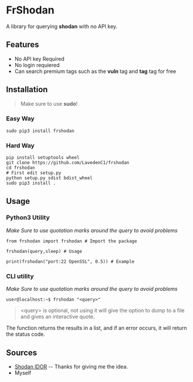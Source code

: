 
# FrShodan
A library for querying **shodan** with no API key.
## Features
- No API key Required
- No login requiered
- Can search premium tags such as the **vuln** tag and **tag** tag for free
## Installation
>Make sure to use **sudo**!
### Easy Way
```sudo pip3 install frshodan```
### Hard Way
```
pip install setuptools wheel
git clone https://github.com/LavedenC1/frshodan
cd frshodan
# First edit setup.py
python setup.py sdist bdist_wheel
sudo pip3 install .
```
## Usage
### Python3 Utility
*Make Sure to use quotation marks around the query to avoid problems*
```
from frshodan import frshodan # Import the package

frshodan(query,sleep) # Usage

print(frshodan("port:22 OpenSSL", 0.5)) # Example
```
### CLI utility
*Make Sure to use quotation marks around the query to avoid problems*
```
user@localhost:~$ frshodan "<query>"
```
> <query\> is optional, not using it will give the option to dump to a file and gives an interactive quote.

The function returns the results in a list, and if an error occurs, it will return the status code.

## Sources
- [Shodan IDOR](https://github.com/sahar042/Shodan-IDOR)
-- Thanks for giving me the idea.
- Myself
